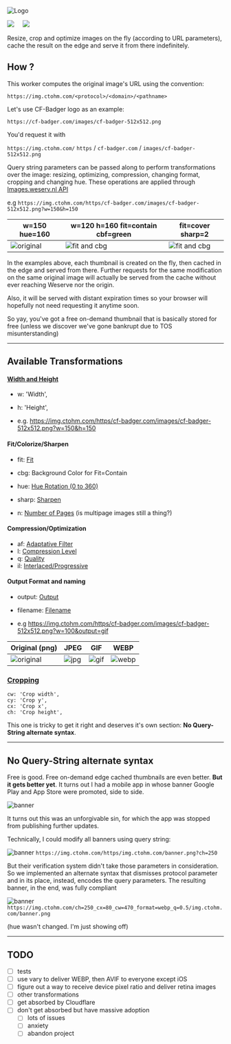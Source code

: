 

![Logo](https://img.ctohm.com/repo_title.svg)

![](https://img.shields.io/static/v1?label=Made%20With&message=TypeScript&color=f0f0f0&labelColor=3974c0&style=for-the-badge&logo=typescript&logoColor=white&messageColor=3974c0) &nbsp; &nbsp; ![](https://img.shields.io/badge/Cloudflare-Workers-orange?color=f38020&logo=cloudflare&logoColor=f38020&style=for-the-badge&labelColor=gainsboro)

Resize, crop and optimize images on the fly (according to URL parameters), cache the result on the edge and serve it from there indefinitely.



## How ?

This worker computes the original image's URL using the convention:

`https://img.ctohm.com/<protocol>/<domain>/<pathname>`

Let's use CF-Badger logo as an example:

`https://cf-badger.com/images/cf-badger-512x512.png`

You'd request it with

`https://img.ctohm.com/` `https` / `cf-badger.com` / `images/cf-badger-512x512.png`

Query string parameters can be passed along to perform transformations over the image: resizing, optimizing, compression, changing format, cropping and changing hue. These operations are applied through [Images.weserv.nl API](https://images.weserv.nl/)

e.g `https://img.ctohm.com/https/cf-badger.com/images/cf-badger-512x512.png?w=150&h=150`

| w=150 hue=160 | w=120 h=160 fit=contain cbf=green |   fit=cover sharp=2  |
|----------|------|---------|  
|![original](https://img.ctohm.com/https/cf-badger.com/images/cf-badger-512x512.png?w=150&hue=160) |![fit and cbg](https://img.ctohm.com/https/cf-badger.com/images/cf-badger-512x512.png?w=120&h=160&fit=contain&cbg=green) |  ![fit and cbg](https://img.ctohm.com/https/cf-badger.com/images/cf-badger-512x512.png?w=150&h=100&fit=cover&sharp=2&cbg=green) |  

In the examples above, each thumbnail is created on the fly, then cached in the edge and served from there. Further requests for the same modification on the same original image will actually be served from the cache without ever reaching Weserve nor the origin. 

Also, it will be served with distant expiration times so your browser will hopefully not need requesting it anytime soon.

So yay, you've got a free on-demand thumbnail that is basically stored for free (unless we discover we've gone bankrupt due to TOS misunterstanding)




----------
## Available Transformations



#### [Width and Height](https://images.weserv.nl/docs/size.html#width)

-    w: 'Width',
-    h: 'Height',

- e.g. https://img.ctohm.com/https/cf-badger.com/images/cf-badger-512x512.png?w=150&h=150

#### Fit/Colorize/Sharpen

 - fit: [Fit](https://images.weserv.nl/docs/fit.html)
 - cbg: Background Color for Fit=Contain
 - hue: [Hue Rotation (0 to 360) ](https://images.weserv.nl/docs/adjustment.html#hue-rotation)

 - sharp: [Sharpen](https://images.weserv.nl/docs/adjustment.html#sharpen)
 - n: [Number of Pages](https://images.weserv.nl/docs/format.html#number-of-pages) (is multipage images still a thing?)



#### Compression/Optimization

- af: [Adaptative Filter](https://images.weserv.nl/docs/format.html#adaptive-filter)
- l: [Compression Level](https://images.weserv.nl/docs/format.html#compression-level)
- q: [Quality](https://images.weserv.nl/docs/format.html#quality)
- il: [Interlaced/Progressive](https://images.weserv.nl/docs/format.html#interlace-progressive)

#### Output Format and naming

- output: [Output](https://images.weserv.nl/docs/format.html#output)
- filename: [Filename](https://images.weserv.nl/docs/format.html#filename)

- e.g https://img.ctohm.com/https/cf-badger.com/images/cf-badger-512x512.png?w=100&output=gif

| Original (png) | JPEG |   GIF   | WEBP |
|----------|------|---------|  --  |
|![original](https://img.ctohm.com/https/cf-badger.com/images/cf-badger-512x512.png?w=100) |![jpg](https://img.ctohm.com/hue=40_w=100/https://cf-badger.com/images/cf-badger-512x512.png?output=jpeg) |  ![gif](https://img.ctohm.com/hue=90/https://cf-badger.com/images/cf-badger-512x512.png?w=100&output=gif) |  ![webp](https://img.ctohm.com/hue=120/https://cf-badger.com/images/cf-badger-512x512.png?w=100&output=webp) |  


### [Cropping](https://images.weserv.nl/docs/crop.html#rectangle-crop)

    cw: 'Crop width',
    cy: 'Crop y',
    cx: 'Crop x',
    ch: 'Crop height',

This one is tricky to get it right and deserves it's own section: **No Query-String alternate syntax**.

--------------
## No Query-String alternate syntax

Free is good. Free on-demand edge cached thumbnails are even better. **But it gets better yet**. It turns out I had a mobile app in whose banner Google Play and App Store were promoted, side to side.

![banner](https://img.ctohm.com/banner.png)

It turns out this was an unforgivable sin, for which the app was stopped from publishing further updates. 

Technically, I could modify all banners using query string:

![banner](https://img.ctohm.com/https/img.ctohm.com/banner.png?ch=250)
`https://img.ctohm.com/https/img.ctohm.com/banner.png?ch=250`

But their verification system didn't take those parameters in consideration. So we implemented an alternate syntax that dismisses protocol parameter and in its place, instead, encodes the query parameters. The resulting banner, in the end, was fully compliant


![banner](https://img.ctohm.com/ch=250_cx=40_cw=560_hue=110/img.ctohm.com/banner.png)
`https://img.ctohm.com/ch=250_cx=80_cw=470_format=webp_q=0.5/img.ctohm.com/banner.png`

 (hue wasn't changed. I'm just showing off)

-----------



## TODO

- [ ] tests
- [ ] use vary to deliver WEBP, then AVIF to everyone except iOS
- [ ] figure out a way to receive device pixel ratio and deliver retina images
- [ ] other transformations
- [ ] get absorbed by Cloudflare
- [ ] don't get absorbed but have massive adoption
  - [ ] lots of issues 
  - [ ] anxiety
  - [ ] abandon project